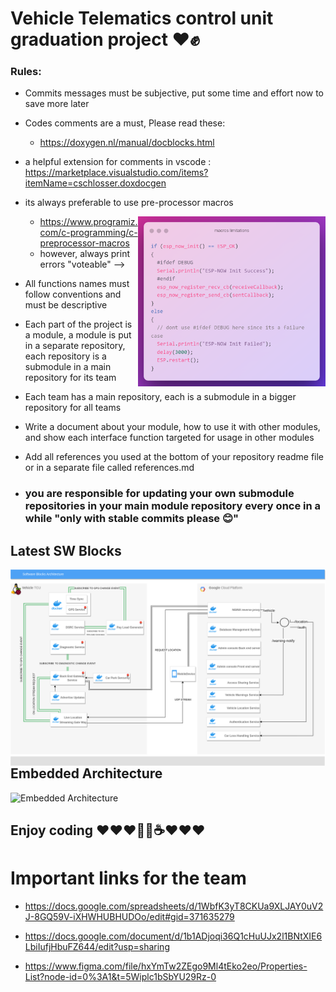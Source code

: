# Vehicle Telematics control unit graduation project ❤️✊

### Rules:
- Commits messages must be subjective, put some time and effort now to save more later

- Codes comments are a must, Please read these:
  - https://doxygen.nl/manual/docblocks.html
 - a helpful extension for comments in vscode : 
 https://marketplace.visualstudio.com/items?itemName=cschlosser.doxdocgen

- its always preferable to use pre-processor macros
  
  <img src="images/macros_limitations.png" onerror="this.onerror=null; this.src='../images/macros_limitations.png'" width="300" title = "Always Print Errors" align=right>

  - https://www.programiz.com/c-programming/c-preprocessor-macros
  - however, always print errors "voteable" -->

- All functions names must follow conventions and must be descriptive

- Each part of the project is a module, a module is put in a separate repository, each repository is a submodule in a main repository for its team

- Each team has a main repository, each is a submodule in a bigger repository for all teams

- Write a document about your module, how to use it with other modules, and show each interface function targeted for usage in other modules

- Add all references you used at the bottom of your repository readme file or in a separate file called references.md

- ### you are responsible for updating your own submodule repositories in your main module repository every once in a while "only with stable commits please 😊"

## Latest SW Blocks

<img src="images/Grad_Proj_SWBlocks.drawio (1).png" onerror="this.onerror=null; this.src='../images/Grad_Proj_SWBlocks.drawio (1).png'" title = "SW blocks" align=right>

##
##

## Embedded Architecture

<img src="images/Embedded Architecture.png" onerror="this.onerror=null; this.src='../images/Embedded Architecture.png'" title="Embedded Architecture">

## Enjoy coding ❤️❤️❤️👾🤖☕❤️❤️❤️

# Important links for the team
- https://docs.google.com/spreadsheets/d/1WbfK3yT8CKUa9XLJAY0uV2J-8GQ59V-iXHWHUBHUDOo/edit#gid=371635279

- https://docs.google.com/document/d/1b1ADjoqi36Q1cHuUJx2l1BNtXIE6LbiIufjHbuFZ644/edit?usp=sharing

- https://www.figma.com/file/hxYmTw2ZEgo9Ml4tEko2eo/Properties-List?node-id=0%3A1&t=5Wiplc1bSbYU29Rz-0
